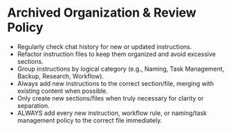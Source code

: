 # Archived Organization & Review Policy
- Regularly check chat history for new or updated instructions.
- Refactor instruction files to keep them organized and avoid excessive sections.
- Group instructions by logical category (e.g., Naming, Task Management, Backup, Research, Workflow).
- Always add new instructions to the correct section/file, merging with existing content when possible.
- Only create new sections/files when truly necessary for clarity or separation.
- ALWAYS add every new instruction, workflow rule, or naming/task management policy to the correct file immediately.